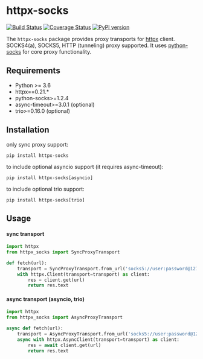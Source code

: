 # httpx-socks

[![Build Status](https://api.travis-ci.com/romis2012/httpx-socks.svg?branch=master)](https://travis-ci.com/github/romis2012/httpx-socks)
[![Coverage Status](https://coveralls.io/repos/github/romis2012/httpx-socks/badge.svg?branch=master&_=x)](https://coveralls.io/github/romis2012/httpx-socks?branch=master)
[![PyPI version](https://badge.fury.io/py/httpx-socks.svg)](https://badge.fury.io/py/httpx-socks)

The `httpx-socks` package provides proxy transports for [httpx](https://github.com/encode/httpx) client. 
SOCKS4(a), SOCKS5, HTTP (tunneling) proxy supported.
It uses [python-socks](https://github.com/romis2012/python-socks) for core proxy functionality.


## Requirements
- Python >= 3.6
- httpx==0.21.*
- python-socks>=1.2.4
- async-timeout>=3.0.1 (optional)
- trio>=0.16.0 (optional)


## Installation

only sync proxy support:
```
pip install httpx-socks
```

to include optional asyncio support (it requires async-timeout):
```
pip install httpx-socks[asyncio]
```

to include optional trio support:
```
pip install httpx-socks[trio]
```


## Usage

#### sync transport
```python
import httpx
from httpx_socks import SyncProxyTransport

def fetch(url):
    transport = SyncProxyTransport.from_url('socks5://user:password@127.0.0.1:1080')
    with httpx.Client(transport=transport) as client:
        res = client.get(url)
        return res.text
```

#### async transport (asyncio, trio)
```python
import httpx
from httpx_socks import AsyncProxyTransport

async def fetch(url):
    transport = AsyncProxyTransport.from_url('socks5://user:password@127.0.0.1:1080')
    async with httpx.AsyncClient(transport=transport) as client:
        res = await client.get(url)
        return res.text
```
